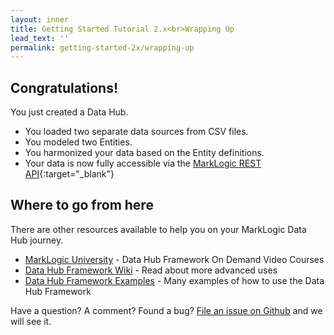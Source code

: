 ```yaml
---
layout: inner
title: Getting Started Tutorial 2.x<br>Wrapping Up
lead_text: ''
permalink: getting-started-2x/wrapping-up
---
```


## Congratulations!
You just created a Data Hub.

- You loaded two separate data sources from CSV files.
- You modeled two Entities.
- You harmonized your data based on the Entity definitions.
- Your data is now fully accessible via the [MarkLogic REST API](https://docs.marklogic.com/REST/client){:target="_blank"}

## Where to go from here

There are other resources available to help you on your MarkLogic Data Hub journey.

- [MarkLogic University](https://mlu.marklogic.com/ondemand/index.xqy?q=Series%3A%22Operational%20Data%20Hubs%22) - Data Hub Framework On Demand Video Courses
- [Data Hub Framework Wiki](https://github.com/marklogic-community/marklogic-data-hub/wiki) - Read about more advanced uses
- [Data Hub Framework Examples](https://github.com/marklogic-community/marklogic-data-hub/tree/develop/examples) - Many examples of how to use the Data Hub Framework

Have a question? A comment? Found a bug? [File an issue on Github](https://github.com/marklogic-community/marklogic-data-hub/issues/new) and we will see it.
